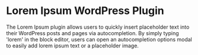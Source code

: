 # Lorem Ipsum WordPress Plugin

The Lorem Ipsum plugin allows users to quickly insert placeholder text into their WordPress posts and pages via autocompletion. By simply typing 'lorem' in the block editor, users can open an autocompletion options modal to easily add lorem ipsum text or a placeholder image.
